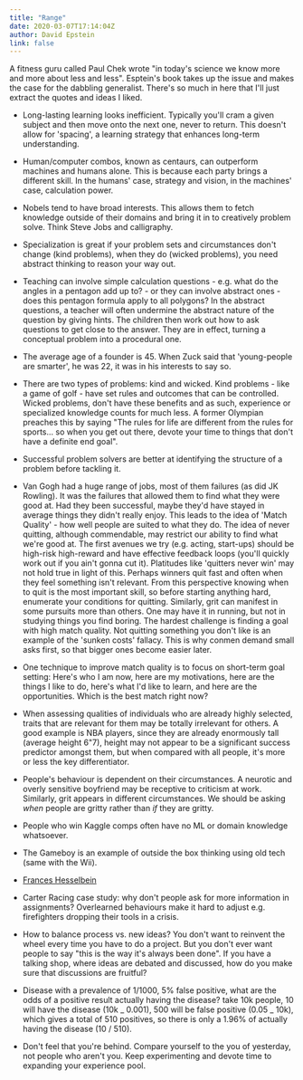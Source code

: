 ```yaml
---
title: "Range"
date: 2020-03-07T17:14:04Z
author: David Epstein
link: false
---
```


A fitness guru called Paul Chek wrote "in today's science we know more and more about less and less". Esptein's book takes up the issue and makes the case for the dabbling generalist. There's so much in here that I'll just extract the quotes and ideas I liked.

- Long-lasting learning looks inefficient. Typically you'll cram a given subject and then move onto the next one, never to return. This doesn't allow for 'spacing', a learning strategy that enhances long-term understanding.

- Human/computer combos, known as centaurs, can outperform machines and humans alone. This is because each party brings a different skill. In the humans' case, strategy and vision, in the machines' case, calculation power.

- Nobels tend to have broad interests. This allows them to fetch knowledge outside of their domains and bring it in to creatively problem solve. Think Steve Jobs and calligraphy.

- Specialization is great if your problem sets and circumstances don't change (kind problems), when they do (wicked problems), you need abstract thinking to reason your way out.

- Teaching can involve simple calculation questions - e.g. what do the angles in a pentagon add up to? - or they can involve abstract ones - does this pentagon formula apply to all polygons? In the abstract questions, a teacher will often undermine the abstract nature of the question by giving hints. The children then work out how to ask questions to get close to the answer. They are in effect, turning a conceptual problem into a procedural one.

- The average age of a founder is 45. When Zuck said that 'young-people are smarter', he was 22, it was in his interests to say so.

- There are two types of problems: kind and wicked. Kind problems - like a game of golf - have set rules and outcomes that can be controlled. Wicked problems, don't have these benefits and as such, experience or specialized knowledge counts for much less. A former Olympian preaches this by saying "The rules for life are different from the rules for sports... so when you get out there, devote your time to things that don't have a definite end goal".

- Successful problem solvers are better at identifying the structure of a problem before tackling it.

- Van Gogh had a huge range of jobs, most of them failures (as did JK Rowling). It was the failures that allowed them to find what they were good at. Had they been successful, maybe they'd have stayed in average things they didn't really enjoy. This leads to the idea of 'Match Quality' - how well people are suited to what they do. The idea of never quitting, although commendable, may restrict our ability to find what we're good at. The first avenues we try (e.g. acting, start-ups) should be high-risk high-reward and have effective feedback loops (you'll quickly work out if you ain't gonna cut it). Platitudes like 'quitters never win' may not hold true in light of this. Perhaps winners quit fast and often when they feel something isn't relevant. From this perspective knowing when to quit is the most important skill, so before starting anything hard, enumerate your conditions for quitting. Similarly, grit can manifest in some pursuits more than others. One may have it in running, but not in studying things you find boring. The hardest challenge is finding a goal with high match quality. Not quitting something you don't like is an example of the 'sunken costs' fallacy. This is why conmen demand small asks first, so that bigger ones become easier later.

- One technique to improve match quality is to focus on short-term goal setting: Here's who I am now, here are my motivations, here are the things I like to do, here's what I'd like to learn, and here are the opportunities. Which is the best match right now?

- When assessing qualities of individuals who are already highly selected, traits that are relevant for them may be totally irrelevant for others. A good example is NBA players, since they are already enormously tall (average height 6"7), height may not appear to be a significant success predictor amongst them, but when compared with all people, it's more or less the key differentiator.

- People's behaviour is dependent on their circumstances. A neurotic and overly sensitive boyfriend may be receptive to criticism at work. Similarly, grit appears in different circumstances. We should be asking _when_ people are gritty rather than _if_ they are gritty.

- People who win Kaggle comps often have no ML or domain knowledge whatsoever.

- The Gameboy is an example of outside the box thinking using old tech (same with the Wii).

- [Frances Hesselbein](https://en.wikipedia.org/wiki/Frances_Hesselbein)

- Carter Racing case study: why don't people ask for more information in assignments? Overlearned behaviours make it hard to adjust e.g. firefighters dropping their tools in a crisis.

- How to balance process vs. new ideas? You don't want to reinvent the wheel every time you have to do a project. But you don't ever want people to say "this is the way it's always been done". If you have a talking shop, where ideas are debated and discussed, how do you make sure that discussions are fruitful?

- Disease with a prevalence of 1/1000, 5% false positive, what are the odds of a positive result actually having the disease? take 10k people, 10 will have the disease (10k _ 0.001), 500 will be false positive (0.05 _ 10k), which gives a total of 510 positives, so there is only a 1.96% of actually having the disease (10 / 510).

- Don't feel that you're behind. Compare yourself to the you of yesterday, not people who aren't you. Keep experimenting and devote time to expanding your experience pool.
